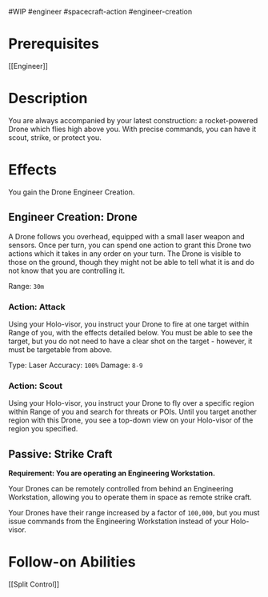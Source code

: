 #WIP #engineer #spacecraft-action #engineer-creation 

# Prerequisites

[[Engineer]]

# Description

You are always accompanied by your latest construction: a rocket-powered Drone which flies high above you. With precise commands, you can have it scout, strike, or protect you.

# Effects

You gain the Drone Engineer Creation.

## Engineer Creation: Drone

A Drone follows you overhead, equipped with a small laser weapon and sensors. Once per turn, you can spend one action to grant this Drone two actions which it takes in any order on your turn. The Drone is visible to those on the ground, though they might not be able to tell what it is and do not know that you are controlling it.

Range: `30m`

### Action: Attack

Using your Holo-visor, you instruct your Drone to fire at one target within Range of you, with the effects detailed below. You must be able to see the target, but you do not need to have a clear shot on the target - however, it must be targetable from above.

Type: Laser
Accuracy: `100%`
Damage: `8-9`

### Action: Scout

Using your Holo-visor, you instruct your Drone to fly over a specific region within Range of you and search for threats or POIs. Until you target another region with this Drone, you see a top-down view on your Holo-visor of the region you specified.

## Passive: Strike Craft

**Requirement: You are operating an Engineering Workstation.**

Your Drones can be remotely controlled from behind an Engineering Workstation, allowing you to operate them in space as remote strike craft.

Your Drones have their range increased by a factor of `100,000`, but you must issue commands from the Engineering Workstation instead of your Holo-visor.

# Follow-on Abilities

[[Split Control]]